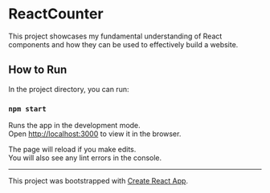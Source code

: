 # ReactCounter
This project showcases my fundamental understanding of React components and how they can be used to effectively build a website.

## How to Run

In the project directory, you can run:

### `npm start`

Runs the app in the development mode.<br>
Open [http://localhost:3000](http://localhost:3000) to view it in the browser.

The page will reload if you make edits.<br>
You will also see any lint errors in the console.

----

This project was bootstrapped with [Create React App](https://github.com/facebook/create-react-app).
